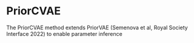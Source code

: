 # PriorCVAE
The PriorCVAE method extends PriorVAE (Semenova et al, Royal Society Interface 2022) to enable parameter inference
